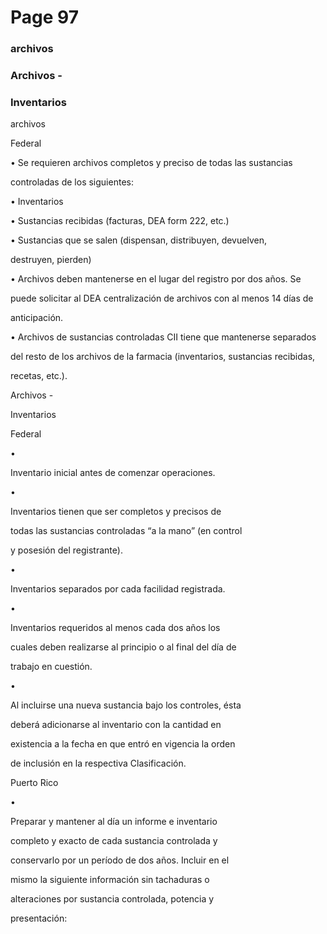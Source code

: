 # Page 97

### archivos

### Archivos -

### Inventarios

archivos

Federal

• Se requieren archivos completos y preciso de todas las sustancias

controladas de los siguientes:

• Inventarios

• Sustancias recibidas (facturas, DEA form 222, etc.)

• Sustancias que se salen  (dispensan, distribuyen, devuelven,

destruyen, pierden)

• Archivos deben mantenerse en el lugar del  registro por dos años. Se

puede solicitar al DEA centralización de archivos con al menos 14 días de

anticipación.

• Archivos de sustancias controladas CII tiene que mantenerse separados

del resto de los archivos de la farmacia (inventarios, sustancias recibidas,

recetas, etc.).

Archivos -

Inventarios

Federal

•

Inventario inicial antes de comenzar operaciones.

•

Inventarios tienen que ser completos y precisos de

todas las sustancias controladas “a la mano” (en control

y posesión del registrante).

•

Inventarios separados por cada facilidad registrada.

•

Inventarios requeridos al menos cada dos años los

cuales deben realizarse al principio o al final del día de

trabajo en cuestión.

•

Al incluirse una nueva sustancia bajo los controles, ésta

deberá adicionarse al inventario con la cantidad en

existencia a la fecha en que entró en vigencia la orden

de inclusión en la respectiva Clasificación.

Puerto Rico

•

Preparar y mantener al día  un informe  e inventario

completo y exacto de cada sustancia controlada y

conservarlo por un período de dos años.  Incluir en el

mismo la siguiente información sin tachaduras o

alteraciones por sustancia controlada, potencia y

presentación:

